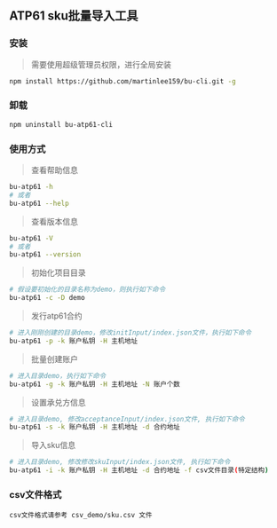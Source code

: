 ## ATP61 sku批量导入工具

### 安装

>需要使用超级管理员权限，进行全局安装

```bash
npm install https://github.com/martinlee159/bu-cli.git -g
```

### 卸载

```bash
npm uninstall bu-atp61-cli
```

### 使用方式

> 查看帮助信息

```bash
bu-atp61 -h 
# 或者
bu-atp61 --help
```

> 查看版本信息

```bash
bu-atp61 -V
# 或者
bu-atp61 --version
```

> 初始化项目目录

```bash
# 假设要初始化的目录名称为demo，则执行如下命令
bu-atp61 -c -D demo
```

> 发行atp61合约

```bash
# 进入刚刚创建的目录demo，修改initInput/index.json文件，执行如下命令
bu-atp61 -p -k 账户私钥 -H 主机地址
```

> 批量创建账户

```bash
# 进入目录demo，执行如下命令
bu-atp61 -g -k 账户私钥 -H 主机地址 -N 账户个数
```

> 设置承兑方信息

```bash
# 进入目录demo, 修改acceptanceInput/index.json文件, 执行如下命令
bu-atp61 -s -k 账户私钥 -H 主机地址 -d 合约地址
```

> 导入sku信息

```bash
# 进入目录demo, 修改修改skuInput/index.json文件, 执行如下命令
bu-atp61 -i -k 账户私钥 -H 主机地址 -d 合约地址 -f csv文件目录(特定结构)
```

### csv文件格式

```
csv文件格式请参考 csv_demo/sku.csv 文件
```